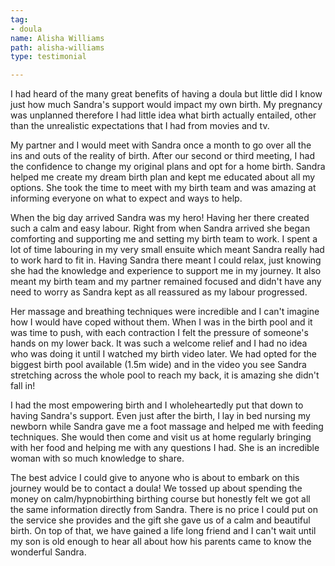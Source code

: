```yaml
---
tag:
- doula
name: Alisha Williams
path: alisha-williams
type: testimonial

---
```

I had heard of the many great benefits of having a doula but little did I know just how much Sandra's support would impact my own birth. My pregnancy was unplanned therefore I had little idea what birth actually entailed, other than the unrealistic expectations that I had from movies and tv.

My partner and I would meet with Sandra once a month to go over all the ins and outs of the reality of birth. After our second or third meeting, I had the confidence to change my original plans and opt for a home birth. Sandra helped me create my dream birth plan and kept me educated about all my options. She took the time to meet with my birth team and was amazing at informing everyone on what to expect and ways to help.

When the big day arrived Sandra was my hero! Having her there created such a calm and easy labour. Right from when Sandra arrived she began comforting and supporting me and setting my birth team to work. I spent a lot of time labouring in my very small ensuite which meant Sandra really had to work hard to fit in. Having Sandra there meant I could relax, just knowing she had the knowledge and experience to support me in my journey. It also meant my birth team and my partner remained focused and didn't have any need to worry as Sandra kept as all reassured as my labour progressed.

Her massage and breathing techniques were incredible and I can't imagine how I would have coped without them. When I was in the birth pool and it was time to push, with each contraction I felt the pressure of someone's hands on my lower back. It was such a welcome relief and I had no idea who was doing it until I watched my birth video later. We had opted for the biggest birth pool available (1.5m wide) and in the video you see Sandra stretching across the whole pool to reach my back, it is amazing she didn't fall in!

I had the most empowering birth and I wholeheartedly put that down to having Sandra's support. Even just after the birth, I lay in bed nursing my newborn while Sandra gave me a foot massage and helped me with feeding techniques. She would then come and visit us at home regularly bringing with her food and helping me with any questions I had. She is an incredible woman with so much knowledge to share.

The best advice I could give to anyone who is about to embark on this journey would be to contact a doula! We tossed up about spending the money on calm/hypnobirthing birthing course but honestly felt we got all the same information directly from Sandra. There is no price I could put on the service she provides and the gift she gave us of a calm and beautiful birth. On top of that, we have gained a life long friend and I can't wait until my son is old enough to hear all about how his parents came to know the wonderful Sandra.